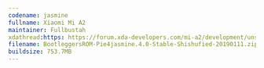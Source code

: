 ```yaml
---
codename: jasmine
fullname: Xiaomi Mi A2
maintainer: Fullbustah
xdathread:https: https://forum.xda-developers.com/mi-a2/development/unshishufied-bootleggersrom-4-0-t3885588
filename: BootleggersROM-Pie4jasmine.4.0-Stable-Shishufied-20190111.zip
buildsize: 753.7MB
---
```

